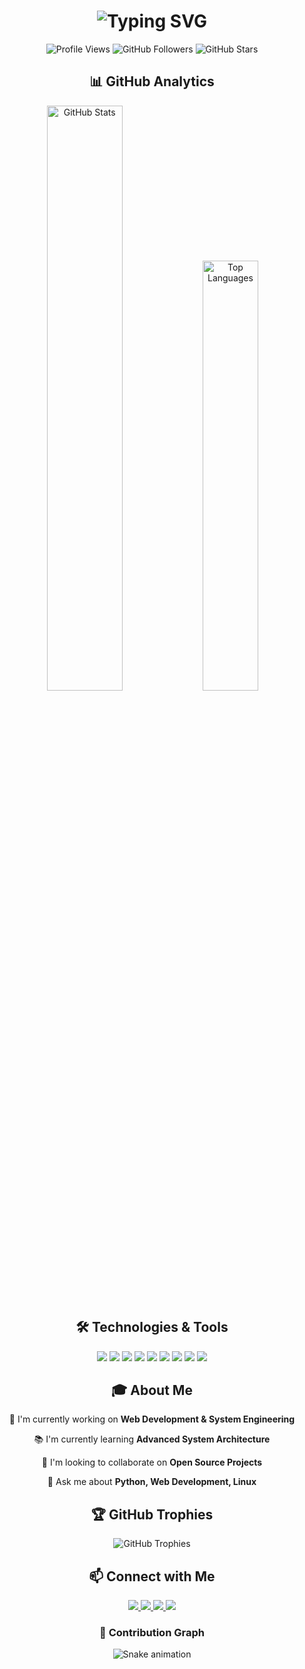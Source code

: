 <h1 align="center">
  <img src="https://readme-typing-svg.herokuapp.com?font=Fira+Code&size=30&duration=3000&pause=1000&color=A020F0&center=true&vCenter=true&width=435&lines=Hi+there+👋;I'm+Althaf+Husain;A+Passionate+Developer;Always+Learning+New+Things" alt="Typing SVG" />
</h1>

<div align="center">
  <img src="https://komarev.com/ghpvc/?username=althafhsn&color=blueviolet" alt="Profile Views"/>
  <img src="https://img.shields.io/github/followers/althafhsn?label=Followers&style=social" alt="GitHub Followers"/>
  <img src="https://img.shields.io/github/stars/althafhsn?label=Stars&style=social" alt="GitHub Stars"/>
</div>

<h2 align="center">📊 GitHub Analytics</h2>

<div align="center">
  <img width="49%" src="https://github-readme-stats.vercel.app/api?username=althafhsn&show_icons=true&theme=radical" alt="GitHub Stats"/>
  <img width="42%" src="https://github-readme-stats.vercel.app/api/top-langs/?username=althafhsn&layout=compact&theme=radical" alt="Top Languages"/>
</div>

<div align="center">
</div>

<h2 align="center">🛠️ Technologies & Tools</h2>

<div align="center">
  <img src="https://img.shields.io/badge/C%23-239120?style=for-the-badge&logo=csharp&logoColor=white"/>
  <img src="https://img.shields.io/badge/Angular-DD0031?style=for-the-badge&logo=angular&logoColor=white"/>
  <img src="https://img.shields.io/badge/HTML5-E34F26?style=for-the-badge&logo=html5&logoColor=white"/>
  <img src="https://img.shields.io/badge/CSS3-1572B6?style=for-the-badge&logo=css3&logoColor=white"/>
  <img src="https://img.shields.io/badge/JavaScript-F7DF1E?style=for-the-badge&logo=javascript&logoColor=black"/>
  <img src="https://img.shields.io/badge/TypeScript-007ACC?style=for-the-badge&logo=typescript&logoColor=white"/>
  <img src="https://img.shields.io/badge/SQL-CC2927?style=for-the-badge&logo=microsoftsqlserver&logoColor=white"/>
  <img src="https://img.shields.io/badge/Sanity.io-F03E2F?style=for-the-badge&logo=sanity&logoColor=white"/>
  <img src="https://img.shields.io/badge/Python-3776AB?style=for-the-badge&logo=python&logoColor=white"/>
</div>

<h2 align="center">🎓 About Me</h2>

<div align="center">
  <p>🎯 I'm currently working on <strong>Web Development & System Engineering</strong></p>
  <p>📚 I'm currently learning <strong>Advanced System Architecture</strong></p>
  <p>👯 I'm looking to collaborate on <strong>Open Source Projects</strong></p>
  <p>💬 Ask me about <strong>Python, Web Development, Linux</strong></p>
</div>

<h2 align="center">🏆 GitHub Trophies</h2>

<div align="center">
  <img src="https://github-profile-trophy.vercel.app/?username=althafhsn&theme=radical&no-frame=true&no-bg=false&margin-w=4&row=1" alt="GitHub Trophies"/>
</div>

<h2 align="center">📫 Connect with Me</h2>

<div align="center">
  <a href="mailto:your.email@example.com">
    <img src="https://img.shields.io/badge/Email-D14836?style=for-the-badge&logo=gmail&logoColor=white"/>
  </a>
  <a href="https://www.linkedin.com/in/althafhsn/">
    <img src="https://img.shields.io/badge/LinkedIn-0077B5?style=for-the-badge&logo=linkedin&logoColor=white"/>
  </a>
  <a href="https://x.com/Althafhsn_C?s=08">
    <img src="https://img.shields.io/badge/Twitter-1DA1F2?style=for-the-badge&logo=twitter&logoColor=white"/>
  </a>
  <a href="https://www.instagram.com/caderalthafhusain/">
    <img src="https://img.shields.io/badge/Instagram-E4405F?style=for-the-badge&logo=instagram&logoColor=white"/>
  </a>
</div>

<div align="center">
  <h3>🐍 Contribution Graph</h3>
  <img src="https://github.com/althafhsn/althafhsn/blob/output/github-contribution-grid-snake.svg" alt="Snake animation"/>
</div>
